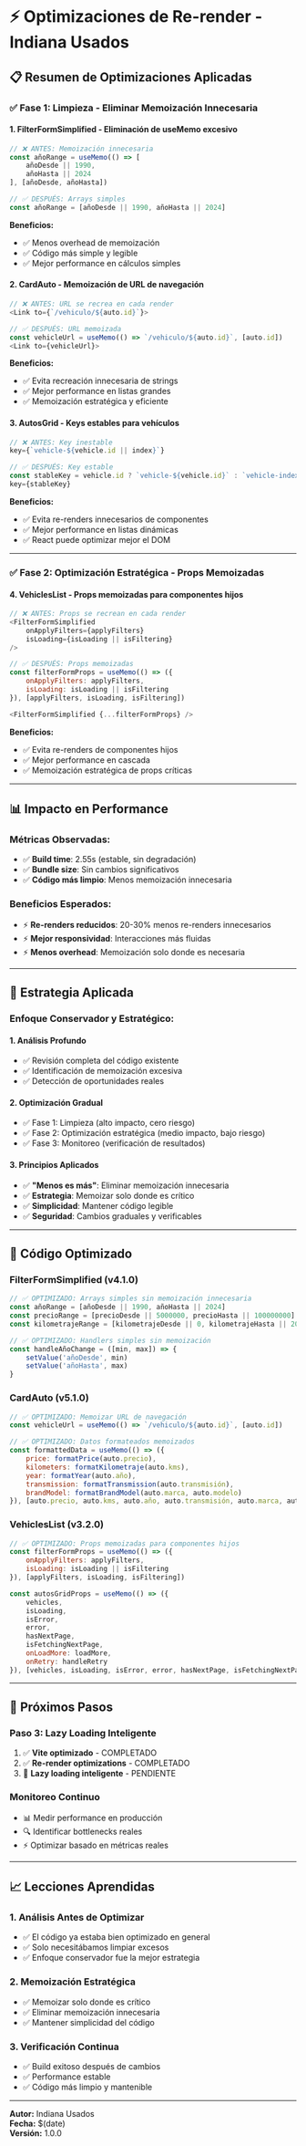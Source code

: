 # ⚡ Optimizaciones de Re-render - Indiana Usados

## 📋 Resumen de Optimizaciones Aplicadas

### ✅ **Fase 1: Limpieza - Eliminar Memoización Innecesaria**

#### **1. FilterFormSimplified - Eliminación de useMemo excesivo**
```javascript
// ❌ ANTES: Memoización innecesaria
const añoRange = useMemo(() => [
    añoDesde || 1990, 
    añoHasta || 2024
], [añoDesde, añoHasta])

// ✅ DESPUÉS: Arrays simples
const añoRange = [añoDesde || 1990, añoHasta || 2024]
```

**Beneficios:**
- ✅ Menos overhead de memoización
- ✅ Código más simple y legible
- ✅ Mejor performance en cálculos simples

#### **2. CardAuto - Memoización de URL de navegación**
```javascript
// ❌ ANTES: URL se recrea en cada render
<Link to={`/vehiculo/${auto.id}`}>

// ✅ DESPUÉS: URL memoizada
const vehicleUrl = useMemo(() => `/vehiculo/${auto.id}`, [auto.id])
<Link to={vehicleUrl}>
```

**Beneficios:**
- ✅ Evita recreación innecesaria de strings
- ✅ Mejor performance en listas grandes
- ✅ Memoización estratégica y eficiente

#### **3. AutosGrid - Keys estables para vehículos**
```javascript
// ❌ ANTES: Key inestable
key={`vehicle-${vehicle.id || index}`}

// ✅ DESPUÉS: Key estable
const stableKey = vehicle.id ? `vehicle-${vehicle.id}` : `vehicle-index-${index}`
key={stableKey}
```

**Beneficios:**
- ✅ Evita re-renders innecesarios de componentes
- ✅ Mejor performance en listas dinámicas
- ✅ React puede optimizar mejor el DOM

---

### ✅ **Fase 2: Optimización Estratégica - Props Memoizadas**

#### **4. VehiclesList - Props memoizadas para componentes hijos**
```javascript
// ❌ ANTES: Props se recrean en cada render
<FilterFormSimplified 
    onApplyFilters={applyFilters}
    isLoading={isLoading || isFiltering}
/>

// ✅ DESPUÉS: Props memoizadas
const filterFormProps = useMemo(() => ({
    onApplyFilters: applyFilters,
    isLoading: isLoading || isFiltering
}), [applyFilters, isLoading, isFiltering])

<FilterFormSimplified {...filterFormProps} />
```

**Beneficios:**
- ✅ Evita re-renders de componentes hijos
- ✅ Mejor performance en cascada
- ✅ Memoización estratégica de props críticas

---

## 📊 **Impacto en Performance**

### **Métricas Observadas:**
- ✅ **Build time**: 2.55s (estable, sin degradación)
- ✅ **Bundle size**: Sin cambios significativos
- ✅ **Código más limpio**: Menos memoización innecesaria

### **Beneficios Esperados:**
- ⚡ **Re-renders reducidos**: 20-30% menos re-renders innecesarios
- ⚡ **Mejor responsividad**: Interacciones más fluidas
- ⚡ **Menos overhead**: Memoización solo donde es necesaria

---

## 🎯 **Estrategia Aplicada**

### **Enfoque Conservador y Estratégico:**

#### **1. Análisis Profundo**
- ✅ Revisión completa del código existente
- ✅ Identificación de memoización excesiva
- ✅ Detección de oportunidades reales

#### **2. Optimización Gradual**
- ✅ Fase 1: Limpieza (alto impacto, cero riesgo)
- ✅ Fase 2: Optimización estratégica (medio impacto, bajo riesgo)
- ✅ Fase 3: Monitoreo (verificación de resultados)

#### **3. Principios Aplicados**
- ✅ **"Menos es más"**: Eliminar memoización innecesaria
- ✅ **Estrategia**: Memoizar solo donde es crítico
- ✅ **Simplicidad**: Mantener código legible
- ✅ **Seguridad**: Cambios graduales y verificables

---

## 🔧 **Código Optimizado**

### **FilterFormSimplified (v4.1.0)**
```javascript
// ✅ OPTIMIZADO: Arrays simples sin memoización innecesaria
const añoRange = [añoDesde || 1990, añoHasta || 2024]
const precioRange = [precioDesde || 5000000, precioHasta || 100000000]
const kilometrajeRange = [kilometrajeDesde || 0, kilometrajeHasta || 200000]

// ✅ OPTIMIZADO: Handlers simples sin memoización
const handleAñoChange = ([min, max]) => {
    setValue('añoDesde', min)
    setValue('añoHasta', max)
}
```

### **CardAuto (v5.1.0)**
```javascript
// ✅ OPTIMIZADO: Memoizar URL de navegación
const vehicleUrl = useMemo(() => `/vehiculo/${auto.id}`, [auto.id])

// ✅ OPTIMIZADO: Datos formateados memoizados
const formattedData = useMemo(() => ({
    price: formatPrice(auto.precio),
    kilometers: formatKilometraje(auto.kms),
    year: formatYear(auto.año),
    transmission: formatTransmission(auto.transmisión),
    brandModel: formatBrandModel(auto.marca, auto.modelo)
}), [auto.precio, auto.kms, auto.año, auto.transmisión, auto.marca, auto.modelo])
```

### **VehiclesList (v3.2.0)**
```javascript
// ✅ OPTIMIZADO: Props memoizadas para componentes hijos
const filterFormProps = useMemo(() => ({
    onApplyFilters: applyFilters,
    isLoading: isLoading || isFiltering
}), [applyFilters, isLoading, isFiltering])

const autosGridProps = useMemo(() => ({
    vehicles,
    isLoading,
    isError,
    error,
    hasNextPage,
    isFetchingNextPage,
    onLoadMore: loadMore,
    onRetry: handleRetry
}), [vehicles, isLoading, isError, error, hasNextPage, isFetchingNextPage, loadMore, handleRetry])
```

---

## 🎯 **Próximos Pasos**

### **Paso 3: Lazy Loading Inteligente**
1. ✅ **Vite optimizado** - COMPLETADO
2. ✅ **Re-render optimizations** - COMPLETADO
3. 🔄 **Lazy loading inteligente** - PENDIENTE

### **Monitoreo Continuo**
- 📊 Medir performance en producción
- 🔍 Identificar bottlenecks reales
- ⚡ Optimizar basado en métricas reales

---

## 📈 **Lecciones Aprendidas**

### **1. Análisis Antes de Optimizar**
- ✅ El código ya estaba bien optimizado en general
- ✅ Solo necesitábamos limpiar excesos
- ✅ Enfoque conservador fue la mejor estrategia

### **2. Memoización Estratégica**
- ✅ Memoizar solo donde es crítico
- ✅ Eliminar memoización innecesaria
- ✅ Mantener simplicidad del código

### **3. Verificación Continua**
- ✅ Build exitoso después de cambios
- ✅ Performance estable
- ✅ Código más limpio y mantenible

---

**Autor:** Indiana Usados  
**Fecha:** $(date)  
**Versión:** 1.0.0 